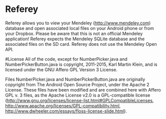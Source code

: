 # Referey
Referey allows you to view your Mendeley (http://www.mendeley.com) database and open associated local files on your Android phone or from your Dropbox. Please be aware that this is not an official Mendeley application!
Referey expects the Mendeley SQLite database and the associated files on the SD card. Referey does not use the Mendeley Open API.

#License
All of the code, except for NumberPicker.java and NumberPickerButton.java is copyright, 2011-2015, Karl Martin Klein, and is licensed under the GNU Affero GPL Version 3 License.

Files NumberPicker.java and NumberPickerButton.java are originally copyright from The Android Open Source Project, under the Apache 2 License. These files have been modified and are combined here with Affero GPL v. 3 files, as the Apache License v2.0 is a GPL-compatible license
(http://www.gnu.org/licenses/license-list.html#GPLCompatibleLicenses,
http://www.apache.org/licenses/GPL-compatibility.html,
http://www.dwheeler.com/essays/floss-license-slide.html).
